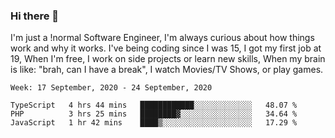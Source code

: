 ### Hi there 👋

I'm just a !normal Software Engineer, I'm always curious about how things work and why it works. I've being coding since I was 15, I got my first job at 19, When I'm free, I work on side projects or learn new skills, When my brain is like: "brah, can I have a break", I watch Movies/TV Shows, or play games.

<!--START_SECTION:waka-->
```text
Week: 17 September, 2020 - 24 September, 2020

TypeScript   4 hrs 44 mins   ████████████░░░░░░░░░░░░░   48.07 % 
PHP          3 hrs 25 mins   ████████▓░░░░░░░░░░░░░░░░   34.64 % 
JavaScript   1 hr 42 mins    ████▒░░░░░░░░░░░░░░░░░░░░   17.29 % 
```
<!--END_SECTION:waka-->

<!--
**Oudmane/Oudmane** is a ✨ _special_ ✨ repository because its `README.md` (this file) appears on your GitHub profile.

Here are some ideas to get you started:

- 🔭 I’m currently working on ...
- 🌱 I’m currently learning ...
- 👯 I’m looking to collaborate on ...
- 🤔 I’m looking for help with ...
- 💬 Ask me about ...
- 📫 How to reach me: ...
- 😄 Pronouns: ...
- ⚡ Fun fact: ...
-->
